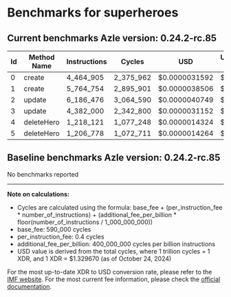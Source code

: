 # Benchmarks for superheroes

## Current benchmarks Azle version: 0.24.2-rc.85

| Id  | Method Name | Instructions | Cycles    | USD           | USD/Million Calls |
| --- | ----------- | ------------ | --------- | ------------- | ----------------- |
| 0   | create      | 4_464_905    | 2_375_962 | $0.0000031592 | $3.15             |
| 1   | create      | 5_764_754    | 2_895_901 | $0.0000038506 | $3.85             |
| 2   | update      | 6_186_476    | 3_064_590 | $0.0000040749 | $4.07             |
| 3   | update      | 4_382_000    | 2_342_800 | $0.0000031152 | $3.11             |
| 4   | deleteHero  | 1_218_121    | 1_077_248 | $0.0000014324 | $1.43             |
| 5   | deleteHero  | 1_206_778    | 1_072_711 | $0.0000014264 | $1.42             |

## Baseline benchmarks Azle version: 0.24.2-rc.85

No benchmarks reported

---

**Note on calculations:**

-   Cycles are calculated using the formula: base_fee + (per_instruction_fee \* number_of_instructions) + (additional_fee_per_billion \* floor(number_of_instructions / 1_000_000_000))
-   base_fee: 590_000 cycles
-   per_instruction_fee: 0.4 cycles
-   additional_fee_per_billion: 400_000_000 cycles per billion instructions
-   USD value is derived from the total cycles, where 1 trillion cycles = 1 XDR, and 1 XDR = $1.329670 (as of October 24, 2024)

For the most up-to-date XDR to USD conversion rate, please refer to the [IMF website](https://www.imf.org/external/np/fin/data/rms_sdrv.aspx).
For the most current fee information, please check the [official documentation](https://internetcomputer.org/docs/current/developer-docs/gas-cost#execution).
